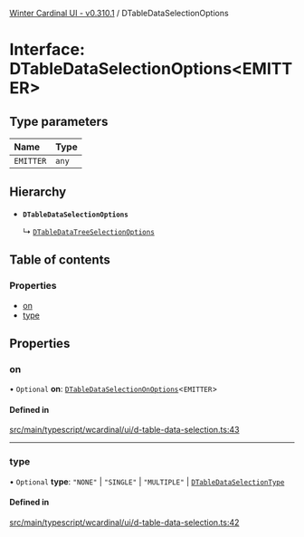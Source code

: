 [Winter Cardinal UI - v0.310.1](../index.md) / DTableDataSelectionOptions

# Interface: DTableDataSelectionOptions<EMITTER\>

## Type parameters

| Name | Type |
| :------ | :------ |
| `EMITTER` | `any` |

## Hierarchy

- **`DTableDataSelectionOptions`**

  ↳ [`DTableDataTreeSelectionOptions`](DTableDataTreeSelectionOptions.md)

## Table of contents

### Properties

- [on](DTableDataSelectionOptions.md#on)
- [type](DTableDataSelectionOptions.md#type)

## Properties

### on

• `Optional` **on**: [`DTableDataSelectionOnOptions`](DTableDataSelectionOnOptions.md)<`EMITTER`\>

#### Defined in

[src/main/typescript/wcardinal/ui/d-table-data-selection.ts:43](https://github.com/winter-cardinal/winter-cardinal-ui/blob/v0.310.1/src/main/typescript/wcardinal/ui/d-table-data-selection.ts#L43)

___

### type

• `Optional` **type**: ``"NONE"`` \| ``"SINGLE"`` \| ``"MULTIPLE"`` \| [`DTableDataSelectionType`](../index.md#dtabledataselectiontype-1)

#### Defined in

[src/main/typescript/wcardinal/ui/d-table-data-selection.ts:42](https://github.com/winter-cardinal/winter-cardinal-ui/blob/v0.310.1/src/main/typescript/wcardinal/ui/d-table-data-selection.ts#L42)

